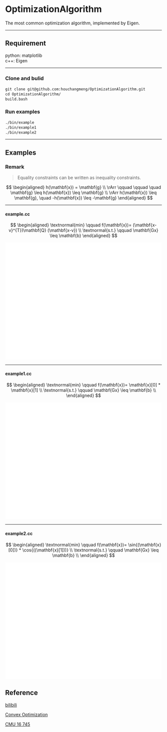 # OptimizationAlgorithm

The most common optimization algorithm, implemented by Eigen.
___

## Requirement

python: matplotlib  
c++: Eigen
___

### Clone and bulid

```{bash}
git clone git@github.com:houchangmeng/OptimizationAlgorithm.git
cd OptimizationAlgorithm/
build.bash
```

### Run examples

```{bash}
./bin/example 
./bin/example1
./bin/example2
```

___

## Examples

### Remark
>
> Equality constraints can be written as inequality constraints.

$$
\begin{aligned}
h(\mathbf{x}) = \mathbf{g} \\
\rArr \qquad \qquad \quad \mathbf{g} \leq h(\mathbf{x}) \leq \mathbf{g} \\
\rArr h(\mathbf{x})  \leq \mathbf{g}, \quad -h(\mathbf{x}) \leq -\mathbf{g}
\end{aligned}
$$
___

#### example.cc

$$
\begin{aligned}
    \textnormal{min} \qquad f(\mathbf{x})= (\mathbf{x-v}^{T})\mathbf{Q} (\mathbf{x-v}) \\
    \textnormal{s.t.} \qquad \mathbf{Gx} \leq \mathbf{b}
\end{aligned}
$$

![example](example.gif)
___

#### example1.cc

$$
\begin{aligned}
    \textnormal{min} \qquad f(\mathbf{x})= \mathbf{x}[0] * \mathbf{x}[1] \\
    \textnormal{s.t.} \qquad \mathbf{Gx} \leq \mathbf{b} \\
\end{aligned}
$$

![example](example1.gif)
___

#### example2.cc

$$
\begin{aligned}
    \textnormal{min} \qquad f(\mathbf{x})= \sin{(\mathbf{x}[0])} * \cos{((\mathbf{x}[1]))} \\
    \textnormal{s.t.} \qquad \mathbf{Gx} \leq \mathbf{b} \\
\end{aligned}
$$

![example](example2.gif)

## Reference

[bilibili](https://www.bilibili.com/video/BV1m7411u72b/?spm_id_from=333.337.search-card.all.click&vd_source=19f665b7702c6f2ce3b93bfe2d3cbcb2)

[Convex Optimization](https://web.stanford.edu/~boyd/cvxbook/bv_cvxbook.pdf)

[CMU 16 745](https://github.com/Optimal-Control-16-745/)
